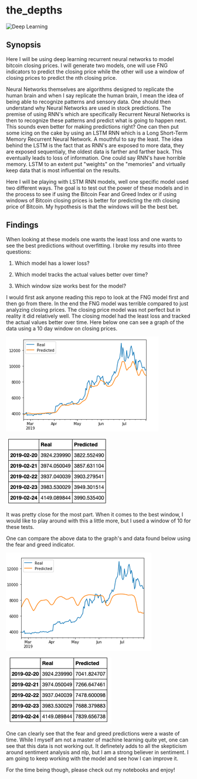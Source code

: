 # the_depths
![Deep Learning](https://fedtechmagazine.com/sites/fedtechmagazine.com/files/styles/cdw_hero/public/articles/%5Bcdw_tech_site%3Afield_site_shortname%5D/201907/FedTech-DeepLearning.jpg?itok=nQa1FQBg)

## Synopsis
Here I will be using deep learning recurrent neural networks to model bitcoin closing prices. I will generate two models, one will use FNG indicators to predict the closing price while the other will use a window of closing prices to predict the nth closing price.

Neural Networks themselves are algorithms designed to replicate the human brain and when I say replicate the human brain, I mean the idea of being able to recognize patterns and sensory data. One should then understand why Neural Networks are used in stock predictions. The premise of using RNN's which are specifically Recurrent Neural Networks is then to recognize these patterns and predict what is going to happen next. This sounds even better for making predictions right? One can then put some icing on the cake by using an LSTM RNN which is a Long Short-Term Memory Recurrent Neural Network. A mouthful to say the least. The idea behind the LSTM is the fact that as RNN's are exposed to more data, they are exposed sequentialy, the oldest data is farther and farther back. This eventually leads to loss of information. One could say RNN's have horrible memory. LSTM to an extent put "weights" on the "memories" and virtually keep data that is most influential on the results. 

Here I will be playing with LSTM RNN models, well one specific model used two different ways. The goal is to test out the power of these models and in the process to see if using the Bitcoin Fear and Greed Index or if using windows of Bitcoin closing prices is better for predicting the nth closing price of Bitcoin. My hypothesis is that the windows will be the best bet. 

## Findings
When looking at these models one wants the least loss and one wants to see the best predictions without overfitting. I broke my results into three questions:
  
  1. Which model has a lower loss?
      
  
  2. Which model tracks the actual values better over time?
        
  
  3. Which window size works best for the model?

I would first ask anyone reading this repo to look at the FNG model first and then go from there. In the end the FNG model was terrible compared to just analyzing closing prices. The closing price model was not perfect but in reality it did relatively well. The closing model had the least loss and tracked the actual values better over time. Here below one can see a graph of the data using a 10 day window on closing prices.

![closing_model](/result_data/simply_closing_graph.png) 

![closing_model_data](/result_data/closing_data.png)

It was pretty close for the most part. When it comes to the best window, I would like to play around with this a little more, but I used a window of 10 for these tests.

One can compare the above data to the graph's and data found below using the fear and greed indicator.

![fng_model](/result_data/fng_predicted_graph.png)

![fng_model](/result_data/fng_data.png)

One can clearly see that the fear and greed predictions were a waste of time. While I myself am not a master of machine learning quite yet, one can see that this data is not working out. It definetely adds to all the skepticism around sentiment analysis and nlp, but I am a strong believer in sentiment. I am going to keep working with the model and see how I can improve it.  

For the time being though, please check out my notebooks and enjoy!


  


